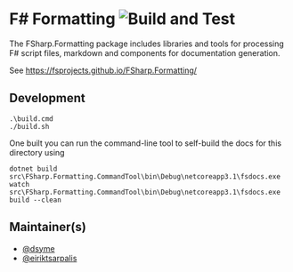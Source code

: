 F# Formatting ![Build and Test](https://github.com/fsprojects/FSharp.Formatting/actions/workflows/push-master.yml/badge.svg)
=================================

The FSharp.Formatting package includes libraries and tools for processing F# script files, markdown and components
for documentation generation.

See https://fsprojects.github.io/FSharp.Formatting/


## Development

    .\build.cmd
    ./build.sh


One built you can run the command-line tool to self-build the docs for this directory using 

    dotnet build
    src\FSharp.Formatting.CommandTool\bin\Debug\netcoreapp3.1\fsdocs.exe watch
    src\FSharp.Formatting.CommandTool\bin\Debug\netcoreapp3.1\fsdocs.exe build --clean


## Maintainer(s)

- [@dsyme](https://github.com/dsyme)
- [@eiriktsarpalis](https://github.com/eiriktsarpalis)
